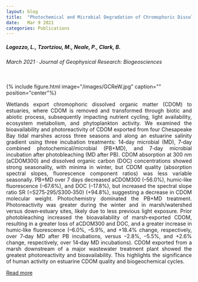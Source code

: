 ```yaml
---
layout: blog
title:  "Photochemical and Microbial Degradation of Chromophoric Dissolved Organic Matter Exported from Tidal Marshes"
date:   Mar 9 2021
categories: Publications
---
```


##### **Logozzo, L.**, Tzortziou, M., Neale, P., Clark, B. <br>
###### March 2021 &middot; *Journal of Geophysical Research: Biogeosciences*
<br>
{% include figure.html image="/images/GCReW.jpg" caption="" position="center"%}
<p align = "justify">
Wetlands export chromophoric dissolved organic matter (CDOM) to estuaries, 
where CDOM is removed and transformed through biotic and abiotic process, subsequently 
impacting nutrient cycling, light availability, ecosystem metabolism, and phytoplankton 
activity. We examined the bioavailability and photoreactivity of CDOM exported from four 
Chesapeake Bay tidal marshes across three seasons and along an estuarine salinity gradient 
using three incubation treatments: 14‐day microbial (MD), 7‐day combined 
photochemical/microbial (PB+MD), and 7‐day microbial incubation after photobleaching 
(MD after PB). CDOM absorption at 300 nm (aCDOM300) and dissolved organic carbon (DOC) 
concentrations showed strong seasonality, with minima in winter, but CDOM quality 
(absorption spectral slopes, fluorescence component ratios) was less variable seasonally. 
PB+MD over 7 days decreased aCDOM300 (–56.0%), humic‐like fluorescence (–67.6%), 
and DOC (–17.8%), but increased the spectral slope ratio SR (=S275‐295/S300‐350) (+94.8%), 
suggesting a decrease in CDOM molecular weight. Photochemistry dominated the PB+MD 
treatment. Photoreactivity was greater during the winter and in marsh/watershed versus 
down‐estuary sites, likely due to less previous light exposure. Prior photobleaching 
increased the bioavailability of marsh‐exported CDOM, resulting in a greater loss of 
aCDOM300 and DOC, and a greater increase in humic‐like fluorescence (–6.0%, –5.9%, and 
+18.4% change, respectively, over 7‐day MD after PB incubations, versus –2.8%, –5.5%, and 
+2.6% change, respectively, over 14‐day MD incubations). CDOM exported from a marsh 
downstream of a major wastewater treatment plant showed the greatest photoreactivity 
and bioavailability. This highlights the significance of human activity on estuarine 
CDOM quality and biogeochemical cycles.
</p>

<a href="https://doi.org/10.1029/2020JG005744" target="_blank">Read more</a>

<br>